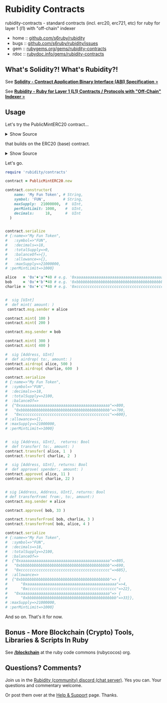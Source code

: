 # Rubidity Contracts

 rubidity-contracts - standard contracts (incl. erc20, erc721, etc) for ruby for layer 1 (l1) with "off-chain" indexer
 
* home  :: [github.com/s6ruby/rubidity](https://github.com/s6ruby/rubidity)
* bugs  :: [github.com/s6ruby/rubidity/issues](https://github.com/s6ruby/rubidity/issues)
* gem   :: [rubygems.org/gems/rubidity-contracts](https://rubygems.org/gems/rubidity-contracts)
* rdoc  :: [rubydoc.info/gems/rubidity-contracts](http://rubydoc.info/gems/rubidity-contracts)




## What's Solidity?! What's Rubidity?!

See [**Solidity - Contract Application Binary Interface (ABI) Specification** »](https://docs.soliditylang.org/en/latest/abi-spec.html)

See [**Rubidity - Ruby for Layer 1 (L1) Contracts / Protocols with "Off-Chain" Indexer**  »](https://github.com/s6ruby/rubidity)





## Usage

Let's try the PublicMintERC20 contract...

<details>
<summary markdown="1">Show Source</summary>

[contracts/public_mint_erc20.rb](lib/rubidity/contracts/public_mint_erc20.rb):

```ruby
class PublicMintERC20 < ERC20
  
  storage maxSupply:    UInt,
          perMintLimit: UInt 
  
  sig [String, String, UInt, UInt, UInt]
  def constructor(
    name:,
    symbol:,
    maxSupply:,
    perMintLimit:,
    decimals:
  ) 
    super( name: name, 
           symbol: symbol, 
           decimals: decimals)
 
    @maxSupply    = maxSupply
    @perMintLimit = perMintLimit
  end
 

  sig  [UInt]
  def mint( amount: )
    assert(amount > 0, 'Amount must be positive')
    assert(amount <= @perMintLimit, 'Exceeded mint limit')
    
    assert( @totalSupply + amount <= @maxSupply, 'Exceeded max supply')
    
    _mint(to: msg.sender, amount: amount)
  end
  
  sig [Address, UInt]
  def airdrop( to:, amount: ) 
    assert(amount > 0, 'Amount must be positive')
    assert(amount <= @perMintLimit, 'Exceeded mint limit')
    
    assert(@totalSupply + amount <= @maxSupply, 'Exceeded max supply')
    
    _mint(to: to, amount: amount)
  end
end
```

</details>

that builds on the ERC20 (base) contract.

<details>
<summary markdown="1">Show Source</summary>

[contracts/erc20.rb](lib/rubidity/contracts/erc20.rb):

```ruby
class ERC20 < Contract
  
  event :Transfer, from:    Address, 
                   to:      Address, 
                   amount:  UInt
  event :Approval, owner:   Address, 
                   spender: Address, 
                   amount:  UInt

  storage name:        String, 
          symbol:      String,  
          decimals:    UInt, 
          totalSupply: UInt, 
          balanceOf:   mapping( Address, UInt ), 
          allowance:   mapping( Address, mapping( Address, UInt ))
          

  sig [String, String, UInt] 
  def constructor(name:, 
                  symbol:, 
                  decimals:) 
    @name = name
    @symbol = symbol
    @decimals = decimals
  end


  sig [Address, UInt], returns: Bool
  def approve( spender:, 
               amount: ) 
    @allowance[msg.sender][spender] = amount
    
    log Approval, owner: msg.sender, spender: spender, amount: amount
    
    true
  end
  

  sig [Address, UInt],  returns: Bool
  def decreaseAllowanceUntilZero( spender:, 
                                  difference: )
    allowed = @allowance[msg.sender][spender]
    
    newAllowed = allowed > difference ? allowed - difference : 0
    
    approve(spender: spender, amount: newAllowed)
    
    true
  end


  sig [Address, UInt],  returns: Bool
  def transfer( to:, 
                amount: )
    assert @balanceOf[msg.sender] >= amount, 'Insufficient balance'
    
    @balanceOf[msg.sender] -= amount
    @balanceOf[to] += amount

    log Transfer, from: msg.sender, to: to, amount: amount
    
    true
  end
  
  sig [Address, Address, UInt], returns: Bool
  def transferFrom( 
       from:,
       to:,
       amount:)
    allowed = @allowance[from][msg.sender]
    
    assert @balanceOf[from] >= amount, 'Insufficient balance'
    assert allowed >= amount, 'Insufficient allowance'
    
    @allowance[from][msg.sender] = allowed - amount
    
    @balanceOf[from] -= amount
    @balanceOf[to] += amount
    
    log Transfer, from: from, to: to, amount: amount
    
    true
  end
  
  sig [Address, UInt]
  def _mint( to:,
             amount: )
    @totalSupply += amount
    @balanceOf[to] += amount
    
    log Transfer, from: address(0), to: to, amount: amount
  end
  
  sig [Address, UInt]
  def _burn( from:, 
             amount: )
     @balanceOf[from] -= amount
     @totalSupply -= amount
    
     log Transfer, from: from, to: address(0), amount: amount
  end
end
```

</details>



Let's go.

``` ruby
require 'rubidity/contracts'

contract = PublicMintERC20.new

contract.constructor(
    name: 'My Fun Token', # String,
    symbol: 'FUN',        # String,
    maxSupply:  21000000,  #  UInt,
    perMintLimit: 1000,    #  UInt,
    decimals:     18,      #  UInt
  ) 


contract.serialize
# {:name=>"My Fun Token",
#   :symbol=>"FUN",
#   :decimals=>18,
#   :totalSupply=>0,
#   :balanceOf=>{},
#   :allowance=>{},
#   :maxSupply=>21000000,
# :perMintLimit=>1000}

alice   = '0x'+'a'*40 # e.g. '0xaaaaaaaaaaaaaaaaaaaaaaaaaaaaaaaaaaaaaaaa'
bob     = '0x'+'b'*40 # e.g. '0xbbbbbbbbbbbbbbbbbbbbbbbbbbbbbbbbbbbbbbbb'
charlie = '0x'+'c'*40 # e.g. '0xcccccccccccccccccccccccccccccccccccccccc'


#  sig [UInt]
#  def mint( amount: )
 contract.msg.sender = alice

contract.mint( 100 )
contract.mint( 200 )

contract.msg.sender = bob

contract.mint( 300 )
contract.mint( 400 )

#  sig [Address, UInt]
#  def airdrop( to:, amount: ) 
contract.airdrop( alice, 500 )
contract.airdrop( charlie, 600  )

contract.serialize
# {:name=>"My Fun Token",
#  :symbol=>"FUN",
#  :decimals=>18,
#  :totalSupply=>2100,
#  :balanceOf=>
#  {"0xaaaaaaaaaaaaaaaaaaaaaaaaaaaaaaaaaaaaaaaa"=>800,
#   "0xbbbbbbbbbbbbbbbbbbbbbbbbbbbbbbbbbbbbbbbb"=>700,
#   "0xcccccccccccccccccccccccccccccccccccccccc"=>600},
# :allowance=>{},
# :maxSupply=>21000000,
# :perMintLimit=>1000}


#  sig [Address, UInt],  returns: Bool
#  def transfer( to:, amount: )
contract.transfer( alice, 1  )
contract.transfer( charlie, 2  )

#  sig [Address, UInt], returns: Bool
#  def approve( spender:, amount: ) 
contract.approve( alice, 11 )
contract.approve( charlie, 22 )


# sig [Address, Address, UInt], returns: Bool
# def transferFrom( from:, to:, amount:)
contract.msg.sender = alice

contract.approve( bob, 33 )

contract.transferFrom( bob, charlie, 3 )
contract.transferFrom( bob, alice, 4 )

contract.serialize
# {:name=>"My Fun Token",
#  :symbol=>"FUN",
#  :decimals=>18,
#  :totalSupply=>2100,
#  :balanceOf=> 
#  {"0xaaaaaaaaaaaaaaaaaaaaaaaaaaaaaaaaaaaaaaaa"=>805,
#   "0xbbbbbbbbbbbbbbbbbbbbbbbbbbbbbbbbbbbbbbbb"=>690,
#   "0xcccccccccccccccccccccccccccccccccccccccc"=>605},
#  :allowance=>
#  {"0xbbbbbbbbbbbbbbbbbbbbbbbbbbbbbbbbbbbbbbbb"=> {
#      "0xaaaaaaaaaaaaaaaaaaaaaaaaaaaaaaaaaaaaaaaa"=>4, 
#      "0xcccccccccccccccccccccccccccccccccccccccc"=>22},
#   "0xaaaaaaaaaaaaaaaaaaaaaaaaaaaaaaaaaaaaaaaa"=> {
#      "0xbbbbbbbbbbbbbbbbbbbbbbbbbbbbbbbbbbbbbbbb"=>33}},
# :maxSupply=>21000000,
# :perMintLimit=>1000}
```

And so on. That's it for now.



## Bonus - More Blockchain (Crypto) Tools, Libraries & Scripts In Ruby

See [**/blockchain**](https://github.com/rubycocos/blockchain) 
at the ruby code commons (rubycocos) org.





## Questions? Comments?

Join us in the [Rubidity (community) discord (chat server)](https://discord.gg/3JRnDUap6y). Yes you can.
Your questions and commentary welcome.

Or post them over at the [Help & Support](https://github.com/geraldb/help) page. Thanks.


